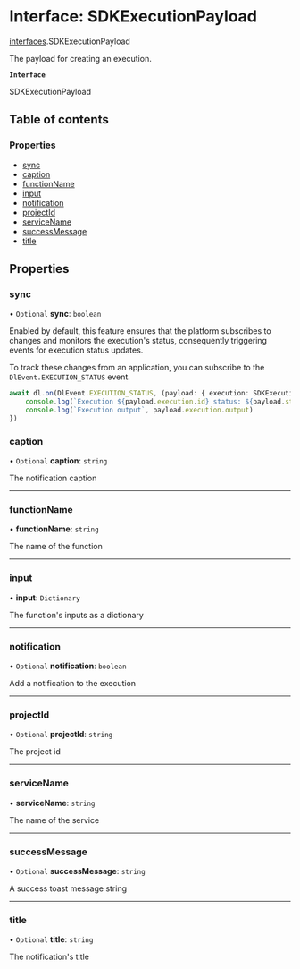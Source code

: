 # Interface: SDKExecutionPayload

[interfaces](./index.md).SDKExecutionPayload

The payload for creating an execution.

**`Interface`**

SDKExecutionPayload

## Table of contents

### Properties

- [sync](SDKExecutionPayload.md#sync)
- [caption](SDKExecutionPayload.md#caption)
- [functionName](SDKExecutionPayload.md#functionname)
- [input](SDKExecutionPayload.md#input)
- [notification](SDKExecutionPayload.md#notification)
- [projectId](SDKExecutionPayload.md#projectid)
- [serviceName](SDKExecutionPayload.md#servicename)
- [successMessage](SDKExecutionPayload.md#successmessage)
- [title](SDKExecutionPayload.md#title)

## Properties

### sync

• `Optional` **sync**: `boolean`

Enabled by default, this feature ensures that the platform subscribes to changes and monitors the execution's status, consequently triggering events for execution status updates.

To track these changes from an application, you can subscribe to the `DlEvent.EXECUTION_STATUS` event.

```typescript
await dl.on(DlEvent.EXECUTION_STATUS, (payload: { execution: SDKExecution, status: 'created' | 'success' | 'failed' }) => {
    console.log(`Execution ${payload.execution.id} status: ${payload.status}`)
    console.log(`Execution output`, payload.execution.output)
})
```

### caption

• `Optional` **caption**: `string`

The notification caption

___

### functionName

• **functionName**: `string`

The name of the function

___

### input

• **input**: `Dictionary`

The function's inputs as a dictionary

___

### notification

• `Optional` **notification**: `boolean`

Add a notification to the execution

___

### projectId

• `Optional` **projectId**: `string`

The project id

___

### serviceName

• **serviceName**: `string`

The name of the service

___

### successMessage

• `Optional` **successMessage**: `string`

A success toast message string

___

### title

• `Optional` **title**: `string`

The notification's title
